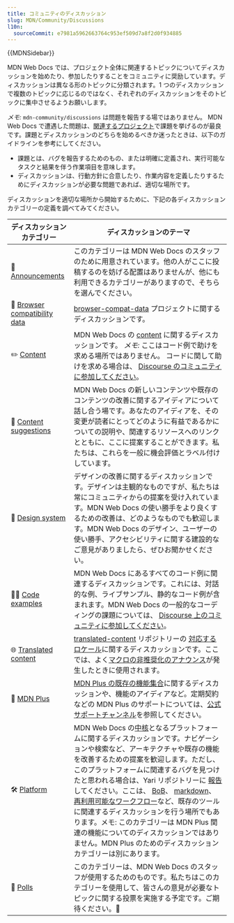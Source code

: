 ```yaml
---
title: コミュニティのディスカッション
slug: MDN/Community/Discussions
l10n:
  sourceCommit: e7981a5962663764c953ef509d7a8f2d0f934885
---
```


{{MDNSidebar}}

MDN Web Docs では、プロジェクト全体に関連するトピックについてディスカッションを始めたり、参加したりすることをコミュニティに奨励しています。ディスカッションは異なる形のトピックに分類されます。1 つのディスカッションで複数のトピックに応じるのではなく、それぞれのディスカッションをそのトピックに集中させるようお願いします。

_メモ:_ `mdn-community/discussions` は問題を報告する場ではありません。 MDN Web Docs で遭遇した問題は、[関連するプロジェクト](https://github.com/mdn/)で課題を挙げるのが最良です。課題とディスカッションのどちらを始めるべきか迷ったときは、以下のガイドラインを参考にしてください。

- 課題とは、バグを報告するためのもの、または明確に定義され、実行可能なタスクと結果を伴う作業項目を意味します。
- ディスカッションは、行動方針に合意したり、作業内容を定義したりするためにディスカッションが必要な問題であれば、適切な場所です。

ディスカッションを適切な場所から開始するために、下記の各ディスカッションカテゴリーの定義を調べてみてください。

<table>
  <thead>
    <tr>
      <th scope="col">ディスカッションカテゴリー</th>
      <th scope="col">ディスカッションのテーマ</th>
    </tr>
  </thead>
  <tbody>
    <tr>
      <td>
        📣
        <a
          href="https://github.com/mdn/mdn-community/discussions/categories/announcements"
          >Announcements</a
        >
      </td>
      <td>
        このカテゴリーは MDN Web Docs のスタッフのために用意されています。他の人がここに投稿するのを妨げる配置はありませんが、他にも利用できるカテゴリーがありますので、そちらを選んでください。
      </td>
    </tr>
    <tr>
      <td>
        🔮
        <a
          href="https://github.com/mdn/mdn-community/discussions/categories/browser-compatibility-data"
          >Browser compatibility data</a
        >
      </td>
      <td>
        <a href="https://github.com/mdn/browser-compat-data"
          >browser-compat-data</a
        >
        プロジェクトに関するディスカッションです。
      </td>
    </tr>
    <tr>
      <td>
        ✏️
        <a
          href="https://github.com/mdn/mdn-community/discussions/categories/content"
          >Content</a
        >
      </td>
      <td>
        MDN Web Docs の
        <a href="https://github.com/mdn/content">content</a> に関するディスカッションです。
        <em>メモ:</em> ここはコード例で助けを求める場所ではありません。
        コードに関して助けを求める場合は、
        <a href="https://discourse.mozilla.org/c/mdn/learn/250"
          >Discourse のコミュニティに参加してください</a
        >。
      </td>
    </tr>
    <tr>
      <td>
        🙋
        <a
          href="https://github.com/mdn/mdn-community/discussions/categories/content-suggestions"
          >Content suggestions</a
        >
      </td>
      <td>
        MDN Web Docs の新しいコンテンツや既存のコンテンツの改善に関するアイディアについて話し合う場です。あなたのアイディアを、その変更が読者にとってどのように有益であるかについての説明や、関連するリソースへのリンクとともに、ここに提案することができます。私たちは、これらを一般に機会評価とラベル付けしています。
      </td>
    </tr>
    <tr>
      <td>
        🎨
        <a
          href="https://github.com/mdn/mdn-community/discussions/categories/design-system"
          >Design system</a
        >
      </td>
      <td>
        デザインの改善に関するディスカッションです。デザインは主観的なものですが、私たちは常にコミュニティからの提案を受け入れています。MDN Web Docs の使い勝手をより良くするための改善は、どのようなものでも歓迎します。MDN Web Docs のデザイン、ユーザーの使い勝手、アクセシビリティに関する建設的なご意見がありましたら、ぜひお聞かせください。
      </td>
    </tr>
    <tr>
      <td>
        👩‍💻
        <a
          href="https://github.com/mdn/mdn-community/discussions/categories/interactive-examples"
          >Code examples</a
        >
      </td>
      <td>
        MDN Web Docs にあるすべてのコード例に関連するディスカッションです。これには、対話的な例、ライブサンプル、静的なコード例が含まれます。MDN Web Docs の一般的なコーディングの課題については、
        <a href="https://discourse.mozilla.org/c/mdn/learn/250"
          >Discourse 上のコミュニティに参加してください</a
        >。
      </td>
    </tr>
    <tr>
      <td>
        🌐
        <a
          href="https://github.com/mdn/mdn-community/discussions/categories/localisation"
          >Translated content</a
        >
      </td>
      <td>
        <a href="https://github.com/mdn/translated-content/"
          >translated-content</a
        >
        リポジトリーの
        <a href="https://github.com/mdn/translated-content/#locales"
          >対応するロケール</a
        >に関するディスカッションです。ここでは、よく<a href="https://github.com/mdn/mdn-community/discussions/67"
          >マクロの非推奨化のアナウンス</a
        >が発生したときに使用されます。
      </td>
    </tr>
    <tr>
      <td>
        👾
        <a
          href="https://github.com/mdn/mdn-community/discussions/categories/mdn-plus"
          >MDN Plus</a
        >
      </td>
      <td>
        <a href="/ja/plus"
          >MDN Plus の既存の機能集合</a
        >に関するディスカッションや、機能のアイディアなど。定期契約などの MDN Plus のサポートについては、<a href="https://support.mozilla.org/ja/products/mdn-plus"
          >公式サポートチャンネル</a
        >を参照してください。
      </td>
    </tr>
    <tr>
      <td>
        🛠️
        <a
          href="https://github.com/mdn/mdn-community/discussions/categories/platform"
          >Platform</a
        >
      </td>
      <td>
        MDN Web Docs の<a href="https://github.com/mdn/yari">中核</a>となるプラットフォームに関するディスカッションです。ナビゲーションや検索など、アーキテクチャや既存の機能を改善するための提案を歓迎します。ただし、このプラットフォームに関連するバグを見つけたと思われる場合は、Yari リポジトリーに
        <a
          href="https://github.com/mdn/yari/issues/choose?q=is%3Aissue+is%3Aopen+sort%3Aupdated-desc"
          >報告</a
        >
        してください。ここは、
        <a href="https://github.com/mdn/bob">BoB</a>、
        <a href="https://github.com/mdn/markdown/">markdown</a>、
        <a href="https://github.com/mdn/workflows">再利用可能なワークフロー</a>など、既存のツールに関連するディスカッションを行う場所でもあります。メモ: このカテゴリーは MDN Plus 関連の機能についてのディスカッションではありません。MDN Plus のためのディスカッションカテゴリーは別にあります。
      </td>
    </tr>
    <tr>
      <td>
        🤖
        <a
          href="https://github.com/mdn/mdn-community/discussions/categories/polls"
          >Polls</a
        >
      </td>
      <td>
        このカテゴリーは、MDN Web Docs のスタッフが使用するためのものです。私たちはこのカテゴリーを使用して、皆さんの意見が必要なトピックに関する投票を実施する予定です。ご期待ください。👀
      </td>
    </tr>
  </tbody>
</table>

